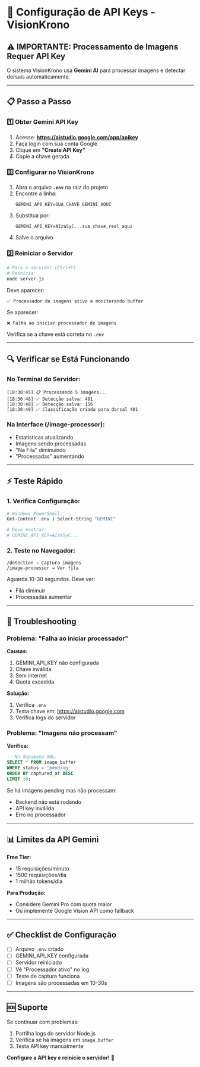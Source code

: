 # 🔑 Configuração de API Keys - VisionKrono

## ⚠️ IMPORTANTE: Processamento de Imagens Requer API Key

O sistema VisionKrono usa **Gemini AI** para processar imagens e detectar dorsais automaticamente.

---

## 📋 Passo a Passo

### 1️⃣ Obter Gemini API Key

1. Acesse: **https://aistudio.google.com/app/apikey**
2. Faça login com sua conta Google
3. Clique em **"Create API Key"**
4. Copie a chave gerada

### 2️⃣ Configurar no VisionKrono

1. Abra o arquivo **`.env`** na raiz do projeto
2. Encontre a linha:
   ```
   GEMINI_API_KEY=SUA_CHAVE_GEMINI_AQUI
   ```
3. Substitua por:
   ```
   GEMINI_API_KEY=AIzaSyC...sua_chave_real_aqui
   ```
4. Salve o arquivo

### 3️⃣ Reiniciar o Servidor

```bash
# Para o servidor (Ctrl+C)
# Reinicia:
node server.js
```

Deve aparecer:
```
✅ Processador de imagens ativo e monitorando buffer
```

Se aparecer:
```
❌ Falha ao iniciar processador de imagens
```

Verifica se a chave está correta no `.env`

---

## 🔍 Verificar se Está Funcionando

### No Terminal do Servidor:

```
[18:30:45] 📋 Processando 5 imagens...
[18:30:48] ✅ Detecção salva: 401
[18:30:48] ✅ Detecção salva: 156
[18:30:49] ✅ Classificação criada para dorsal 401
```

### Na Interface (/image-processor):

- Estatísticas atualizando
- Imagens sendo processadas
- "Na Fila" diminuindo
- "Processadas" aumentando

---

## ⚡ Teste Rápido

### 1. Verifica Configuração:

```bash
# Windows PowerShell:
Get-Content .env | Select-String "GEMINI"

# Deve mostrar:
# GEMINI_API_KEY=AIzaSyC...
```

### 2. Teste no Navegador:

```
/detection → Captura imagens
/image-processor → Ver fila
```

Aguarda 10-30 segundos. Deve ver:
- Fila diminuir
- Processadas aumentar

---

## 🚨 Troubleshooting

### Problema: "Falha ao iniciar processador"

**Causas:**
1. GEMINI_API_KEY não configurada
2. Chave inválida
3. Sem internet
4. Quota excedida

**Solução:**
1. Verifica `.env`
2. Testa chave em: https://aistudio.google.com
3. Verifica logs do servidor

### Problema: "Imagens não processam"

**Verifica:**
```sql
-- No Supabase SQL:
SELECT * FROM image_buffer 
WHERE status = 'pending'
ORDER BY captured_at DESC
LIMIT 10;
```

Se há imagens pending mas não processam:
- Backend não está rodando
- API key inválida
- Erro no processador

---

## 📊 Limites da API Gemini

**Free Tier:**
- 15 requisições/minuto
- 1500 requisições/dia
- 1 milhão tokens/dia

**Para Produção:**
- Considere Gemini Pro com quota maior
- Ou implemente Google Vision API como fallback

---

## ✅ Checklist de Configuração

- [ ] Arquivo `.env` criado
- [ ] GEMINI_API_KEY configurada
- [ ] Servidor reiniciado
- [ ] Vê "Processador ativo" no log
- [ ] Teste de captura funciona
- [ ] Imagens são processadas em 10-30s

---

## 🆘 Suporte

Se continuar com problemas:
1. Partilha logs do servidor Node.js
2. Verifica se há imagens em `image_buffer`
3. Testa API key manualmente

**Configure a API key e reinicie o servidor!** 🔑

